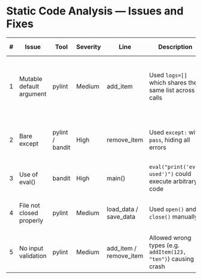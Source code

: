 # Static Code Analysis — Issues and Fixes

| # | Issue | Tool | Severity | Line | Description | Fix Applied | Evidence |
|---|--------|------|----------|------|--------------|--------------|-----------|
| 1 | Mutable default argument | pylint | Medium | add_item | Used `logs=[]` which shares the same list across calls | Changed to `logs=None` and created new list inside function | Warning removed in `pylint_report_after.txt` |
| 2 | Bare except | pylint / bandit | High | remove_item | Used `except:` with `pass`, hiding all errors | Changed to `except KeyError:` and added proper log message | No Bandit B110 warning after fix |
| 3 | Use of eval() | bandit | High | main() | `eval("print('eval used')")` could execute arbitrary code | Removed `eval()` completely | Bandit report clear of B307 |
| 4 | File not closed properly | pylint | Medium | load_data / save_data | Used `open()` and `close()` manually | Replaced with `with open(...)` context managers | Resource warning gone |
| 5 | No input validation | pylint | Medium | add_item / remove_item | Allowed wrong types (e.g. `addItem(123, "ten")`) causing crash | Added type checking and error logs | No runtime errors, handled gracefully |
